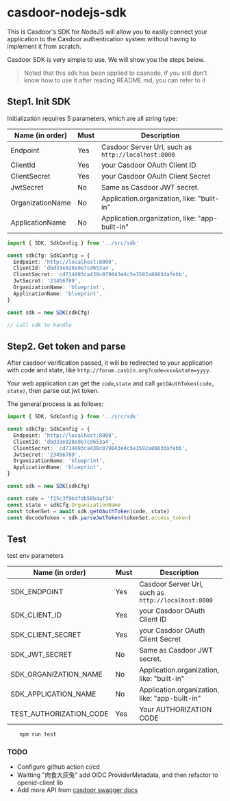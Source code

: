 # casdoor-nodejs-sdk

This is Casdoor's SDK for NodeJS will allow you to easily connect your application to the Casdoor authentication system without having to implement it from scratch.

Casdoor SDK is very simple to use. We will show you the steps below.

> Noted that this sdk has been applied to casnode, if you still don’t know how to use it after reading README.md, you can refer to it

## Step1. Init SDK

Initialization requires 5 parameters, which are all string type:

| Name (in order)  | Must | Description                                         |
| ---------------- | ---- | --------------------------------------------------- |
| Endpoint         | Yes  | Casdoor Server Url, such as `http://localhost:8000` |
| ClientId         | Yes  | your Casdoor OAuth Client ID                        |
| ClientSecret     | Yes  | your Casdoor OAuth Client Secret                    |
| JwtSecret        | No   | Same as Casdoor JWT secret.                         |
| OrganizationName | No   | Application.organization, like: "built-in"          |
| ApplicationName  | No   | Application.organization, like: "app-built-in"      |

```typescript
import { SDK, SdkConfig } from '../src/sdk'

const sdkCfg: SdkConfig = {
  Endpoint: 'http://localhost:8000',
  ClientId: 'dbd33e928e9e7cd653a4',
  ClientSecret: 'cd714093ca430c079043e4c5e3592a8663dafebb',
  JwtSecret: '23456789',
  OrganizationName: 'blueprint',
  ApplicationName: 'blueprint',
}

const sdk = new SDK(sdkCfg)

// call sdk to handle
```

## Step2. Get token and parse

After casdoor verification passed, it will be redirected to your application with code and state, like `http://forum.casbin.org?code=xxx&state=yyyy`.

Your web application can get the `code`,`state` and call `getOAuthToken(code, state)`, then parse out jwt token.

The general process is as follows:

```typescript
import { SDK, SdkConfig } from '../src/sdk'

const sdkCfg: SdkConfig = {
  Endpoint: 'http://localhost:8000',
  ClientId: 'dbd33e928e9e7cd653a4',
  ClientSecret: 'cd714093ca430c079043e4c5e3592a8663dafebb',
  JwtSecret: '23456789',
  OrganizationName: 'blueprint',
  ApplicationName: 'blueprint',
}

const sdk = new SDK(sdkCfg)

const code = 'f25c3f9bdfdb50b4af34'
const state = sdkCfg.OrganizationName
const tokenSet = await sdk.getOAuthToken(code, state)
const decodeToken = sdk.parseJwtToken(tokenSet.access_token)
```

## Test

test env parameters

| Name (in order)         | Must | Description                                         |
| ----------------------- | ---- | --------------------------------------------------- |
| SDK_ENDPOINT            | Yes  | Casdoor Server Url, such as `http://localhost:8000` |
| SDK_CLIENT_ID           | Yes  | your Casdoor OAuth Client ID                        |
| SDK_CLIENT_SECRET       | Yes  | your Casdoor OAuth Client Secret                    |
| SDK_JWT_SECRET          | No   | Same as Casdoor JWT secret.                         |
| SDK_ORGANIZATION_NAME   | No   | Application.organization, like: "built-in"          |
| SDK_APPLICATION_NAME    | No   | Application.organization, like: "app-built-in"      |
| TEST_AUTHORIZATION_CODE | Yes  | Your AUTHORIZATION CODE                             |

```bash
	npm run test
```

### TODO

- Configure github action ci/cd
- Waitting "肉食大灰兔" add OIDC ProviderMetadata, and then refactor to openid-client lib
- Add more API from [casdoor swagger docs](https://door.casbin.com/swagger/)
